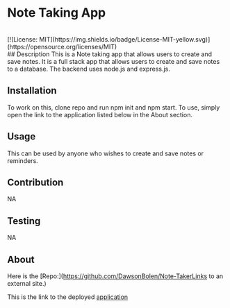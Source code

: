 # Note Taking App
<br>
[![License: MIT](https://img.shields.io/badge/License-MIT-yellow.svg)](https://opensource.org/licenses/MIT)
<br>
## Description
This is a Note taking app that allows users to create and save notes. It is a full stack app that allows users to create and save notes to a database. The backend uses node.js and express.js.

## Installation
To work on this, clone repo and run npm init and npm start. To use, simply open the link to the application listed below in the About section.

## Usage
This can be used by anyone who wishes to create and save notes or reminders.

## Contribution
NA

## Testing
NA

## About 
Here is the [Repo:](https://github.com/DawsonBolen/Note-TakerLinks to an external site.) 

This is the link to the deployed [application](https://dashboard.heroku.com/apps/note----taking--app)